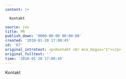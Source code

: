 ```yaml
---
content: |+

  Kontakt 

source: jos
title: PR
publish_down: '0000-00-00 00:00:00'
created: '2010-01-20 17:00:45'
id: '67'
original_introtext: <p>Kontakt <br mce_bogus="1"></p>
original_fulltext: ''
time: '2010-01-20 17:00:45'
---
```

Kontakt 



<!--{{json:{"created_date":"2010-01-20 17:00:45","publish_down":"0000-00-00 00:00:00","id":"67"}}}-->